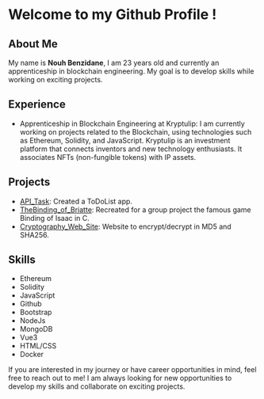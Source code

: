 # Welcome to my Github Profile !

## About Me
My name is **Nouh Benzidane**, I am 23 years old and currently an apprenticeship in blockchain engineering. My goal is to develop  skills while working on exciting projects.

## Experience
- Apprenticeship in Blockchain Engineering at Kryptulip: I am currently working on projects related to the Blockchain, using technologies such as Ethereum, Solidity, and JavaScript. Kryptulip is an investment platform that connects inventors and new technology enthusiasts. It associates NFTs (non-fungible tokens) with IP assets.

## Projects
- [API_Task](https://github.com/FouziGit/API_Task): Created a ToDoList app.
- [TheBinding_of_Briatte](https://github.com/FouziGit/TheBinding_of_Briatte): Recreated for a group project the famous game Binding of Isaac in C.
- [Cryptography_Web_Site](https://github.com/FouziGit/Cryptography-Web-Site): Website to encrypt/decrypt in MD5 and SHA256.


## Skills
- Ethereum
- Solidity
- JavaScript
- Github
- Bootstrap
- NodeJs
- MongoDB
- Vue3
- HTML/CSS
- Docker

If you are interested in my journey or have career opportunities in mind, feel free to reach out to me! I am always looking for new opportunities to develop my skills and collaborate on exciting projects.

